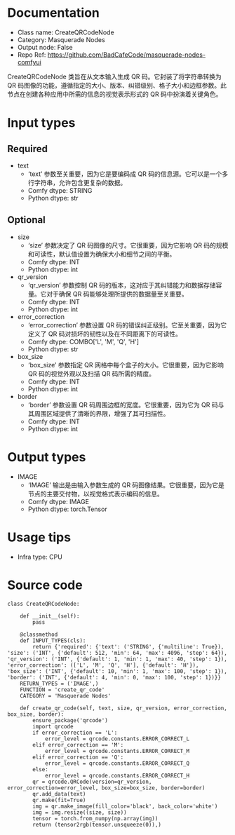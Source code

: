 # Documentation
- Class name: CreateQRCodeNode
- Category: Masquerade Nodes
- Output node: False
- Repo Ref: https://github.com/BadCafeCode/masquerade-nodes-comfyui

CreateQRCodeNode 类旨在从文本输入生成 QR 码。它封装了将字符串转换为 QR 码图像的功能，遵循指定的大小、版本、纠错级别、格子大小和边框参数。此节点在创建各种应用中所需的信息的视觉表示形式的 QR 码中扮演着关键角色。

# Input types
## Required
- text
    - ‘text’ 参数至关重要，因为它是要编码成 QR 码的信息源。它可以是一个多行字符串，允许包含更复杂的数据。
    - Comfy dtype: STRING
    - Python dtype: str
## Optional
- size
    - ‘size’ 参数决定了 QR 码图像的尺寸。它很重要，因为它影响 QR 码的规模和可读性，默认值设置为确保大小和细节之间的平衡。
    - Comfy dtype: INT
    - Python dtype: int
- qr_version
    - ‘qr_version’ 参数控制 QR 码的版本，这对应于其纠错能力和数据存储容量。它对于确保 QR 码能够处理所提供的数据量至关重要。
    - Comfy dtype: INT
    - Python dtype: int
- error_correction
    - ‘error_correction’ 参数设置 QR 码的错误纠正级别。它至关重要，因为它定义了 QR 码对损坏的韧性以及在不同距离下的可读性。
    - Comfy dtype: COMBO['L', 'M', 'Q', 'H']
    - Python dtype: str
- box_size
    - ‘box_size’ 参数指定 QR 网格中每个盒子的大小。它很重要，因为它影响 QR 码的视觉外观以及扫描 QR 码所需的精度。
    - Comfy dtype: INT
    - Python dtype: int
- border
    - ‘border’ 参数设置 QR 码周围边框的宽度。它很重要，因为它为 QR 码与其周围区域提供了清晰的界限，增强了其可扫描性。
    - Comfy dtype: INT
    - Python dtype: int

# Output types
- IMAGE
    - ‘IMAGE’ 输出是由输入参数生成的 QR 码图像结果。它很重要，因为它是节点的主要交付物，以视觉格式表示编码的信息。
    - Comfy dtype: IMAGE
    - Python dtype: torch.Tensor

# Usage tips
- Infra type: CPU

# Source code
```
class CreateQRCodeNode:

    def __init__(self):
        pass

    @classmethod
    def INPUT_TYPES(cls):
        return {'required': {'text': ('STRING', {'multiline': True}), 'size': ('INT', {'default': 512, 'min': 64, 'max': 4096, 'step': 64}), 'qr_version': ('INT', {'default': 1, 'min': 1, 'max': 40, 'step': 1}), 'error_correction': (['L', 'M', 'Q', 'H'], {'default': 'H'}), 'box_size': ('INT', {'default': 10, 'min': 1, 'max': 100, 'step': 1}), 'border': ('INT', {'default': 4, 'min': 0, 'max': 100, 'step': 1})}}
    RETURN_TYPES = ('IMAGE',)
    FUNCTION = 'create_qr_code'
    CATEGORY = 'Masquerade Nodes'

    def create_qr_code(self, text, size, qr_version, error_correction, box_size, border):
        ensure_package('qrcode')
        import qrcode
        if error_correction == 'L':
            error_level = qrcode.constants.ERROR_CORRECT_L
        elif error_correction == 'M':
            error_level = qrcode.constants.ERROR_CORRECT_M
        elif error_correction == 'Q':
            error_level = qrcode.constants.ERROR_CORRECT_Q
        else:
            error_level = qrcode.constants.ERROR_CORRECT_H
        qr = qrcode.QRCode(version=qr_version, error_correction=error_level, box_size=box_size, border=border)
        qr.add_data(text)
        qr.make(fit=True)
        img = qr.make_image(fill_color='black', back_color='white')
        img = img.resize((size, size))
        tensor = torch.from_numpy(np.array(img))
        return (tensor2rgb(tensor.unsqueeze(0)),)
```